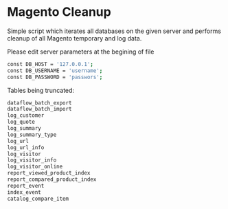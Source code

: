 Magento Cleanup
==============

Simple script which iterates all databases on the given server and performs cleanup of all Magento temporary and log data.

Please edit server parameters at the begining of file

```sh
const DB_HOST = '127.0.0.1';
const DB_USERNAME = 'username';
const DB_PASSWORD = 'passwors';
```

Tables being truncated:
```sh
dataflow_batch_export
dataflow_batch_import
log_customer
log_quote
log_summary
log_summary_type
log_url
log_url_info
log_visitor
log_visitor_info
log_visitor_online
report_viewed_product_index
report_compared_product_index
report_event
index_event
catalog_compare_item
```

